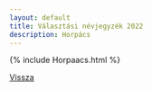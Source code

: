 ```yaml
---
layout: default
title: Választási névjegyzék 2022
description: Horpács
---
```


{% include Horpaacs.html %}

[Vissza](./)